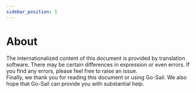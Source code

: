 ```yaml
---
sidebar_position: 5
---
```


# About
The internationalized content of this document is provided by translation software. There may be certain differences in expression or even errors. If you find any errors, please feel free to raise an issue.  
Finally, we thank you for reading this document or using Go-Sail. We also hope that Go-Sail can provide you with substantial help.  